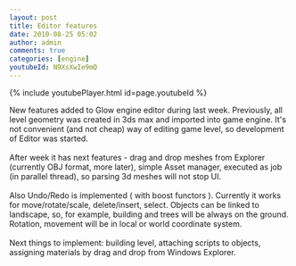```yaml
---
layout: post
title: Editor features
date: 2010-08-25 05:02
author: admin
comments: true
categories: [engine]
youtubeId: N9XsXwIe9mQ
---
```

{% include youtubePlayer.html id=page.youtubeId %}


New features added to Glow engine editor during last  week. Previously, all level geometry was created in 3ds max and imported into game engine. It's not convenient (and not cheap) way of editing game level, so development of  Editor was started.<br /><br />After week it has next features - drag and drop meshes from Explorer (currently OBJ format, more later), simple Asset manager, executed as job (in parallel thread), so parsing 3d meshes will not stop UI.<br /><br />Also Undo/Redo is implemented ( with boost functors ). Currently it works for move/rotate/scale, delete/insert, select. Objects can be linked to landscape, so, for example, building and trees will be always on the ground. Rotation, movement will be in local or world coordinate system.<br /><br />Next things to implement: building level, attaching scripts to objects, assigning materials by drag and drop from Windows Explorer.
